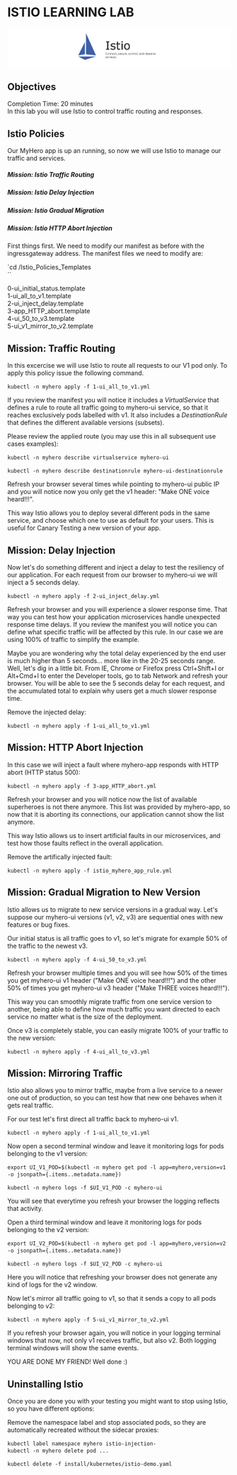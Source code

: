 # ISTIO LEARNING LAB

![alt text][logo]

[logo]: Istio_DNE_Images/istio_banner.png "Logo Title Text 2"


## Objectives
Completion Time: 20 minutes<br>
In this lab you will use Istio to control traffic routing and responses.

## Istio Policies
Our MyHero app is up an running, so now we will use Istio to manage our traffic and services.

##### Mission: Istio Traffic Routing<br>
##### Mission: Istio Delay Injection<br>
##### Mission: Istio Gradual Migration<br>
##### Mission: Istio HTTP Abort Injection<br>

First things first. We need to modify our manifest as before with the ingressgateway address.
The manifest files we need to modify are:

`cd /Istio_Policies_Templates<br>``

0-ui_initial_status.template<br>
1-ui_all_to_v1.template<br>
2-ui_inject_delay.template<br>
3-app_HTTP_abort.template<br>
4-ui_50_to_v3.template<br>
5-ui_v1_mirror_to_v2.template<br>


## Mission: Traffic Routing
In this excercise we will use Istio to route all requests to our V1 pod only. To apply this policy issue the following command.

```
kubectl -n myhero apply -f 1-ui_all_to_v1.yml
```

If you review the manifest you will notice it includes a _VirtualService_ that defines a rule to route all traffic going to myhero-ui service, so that it reaches exclusively pods labelled with v1. It also includes a _DestinationRule_ that defines the different available versions (subsets).

Please review the applied route (you may use this in all subsequent use cases examples):

```
kubectl -n myhero describe virtualservice myhero-ui
```

```
kubectl -n myhero describe destinationrule myhero-ui-destinationrule
```


Refresh your browser several times while pointing to myhero-ui public IP and you will notice now you only get the v1 header: "Make ONE voice heard!!!".

This way Istio allows you to deploy several different pods in the same service, and choose which one to use as default for your users.
This is useful for Canary Testing a new version of your app.


## Mission: Delay Injection

Now let's do something different and inject a delay to test the resiliency of our application. For each request from our browser to myhero-ui we will inject a 5 seconds delay.

```
kubectl -n myhero apply -f 2-ui_inject_delay.yml
```

Refresh your browser and you will experience a slower response time. That way you can test how your application microservices handle unexpected response time delays. If you review the manifest you will notice you can define what specific traffic will be affected by this rule. In our case we are using 100% of traffic to simplify the example.

Maybe you are wondering why the total delay experienced by the end user is much higher than 5 seconds... more like in the 20-25 seconds range. Well, let's dig in a little bit. From IE, Chrome or Firefox press Ctrl+Shift+I or Alt+Cmd+I to enter the Developer tools, go to tab Network and refresh your browser. You will be able to see the 5 seconds delay for each request, and the accumulated total to explain why users get a much slower response time.

Remove the injected delay:
```
kubectl -n myhero apply -f 1-ui_all_to_v1.yml
```

## Mission: HTTP Abort Injection

In this case we will inject a fault where myhero-app responds with HTTP abort (HTTP status 500):

```
kubectl -n myhero apply -f 3-app_HTTP_abort.yml
```

Refresh your browser and you will notice now the list of available superheroes is not there anymore. This list was provided by myhero-app, so now that it is aborting its connections, our application cannot show the list anymore.

This way Istio allows us to insert artificial faults in our microservices, and test how those faults reflect in the overall application.

Remove the artifically injected fault:
```
kubectl -n myhero apply -f istio_myhero_app_rule.yml
```

## Mission: Gradual Migration to New Version

Istio allows us to migrate to new service versions in a gradual way. Let's suppose our myhero-ui versions (v1, v2, v3) are sequential ones with new features or bug fixes.

Our initial status is all traffic goes to v1, so let's migrate for example 50% of the traffic to the newest v3.
```
kubectl -n myhero apply -f 4-ui_50_to_v3.yml
```

Refresh your browser multiple times and you will see how 50% of the times you get myhero-ui v1 header ("Make ONE voice heard!!!") and the other 50% of times you get myhero-ui v3 header ("Make THREE voices heard!!!").

This way you can smoothly migrate traffic from one service version to another, being able to define how much traffic you want directed to each service no matter what is the size of the deployment.

Once v3 is completely stable, you can easily migrate 100% of your traffic to the new version:
```
kubectl -n myhero apply -f 4-ui_all_to_v3.yml
```

## Mission: Mirroring Traffic

Istio also allows you to mirror traffic, maybe from a live service to a newer one out of production, so you can test how that new one behaves when it gets real traffic.

For our test let's first direct all traffic back to myhero-ui v1.

```
kubectl -n myhero apply -f 1-ui_all_to_v1.yml
```

Now open a second terminal window and leave it monitoring logs for pods belonging to the v1 version:
```
export UI_V1_POD=$(kubectl -n myhero get pod -l app=myhero,version=v1 -o jsonpath={.items..metadata.name})
```
```
kubectl -n myhero logs -f $UI_V1_POD -c myhero-ui
```

You will see that everytime you refresh your browser the logging reflects that activity.

Open a third terminal window and leave it monitoring logs for pods belonging to the v2 version:

```
export UI_V2_POD=$(kubectl -n myhero get pod -l app=myhero,version=v2 -o jsonpath={.items..metadata.name})
```
```
kubectl -n myhero logs -f $UI_V2_POD -c myhero-ui
```

Here you will notice that refreshing your browser does not generate any kind of logs for the v2 window.

Now let's mirror all traffic going to v1, so that it sends a copy to all pods belonging to v2:

```
kubectl -n myhero apply -f 5-ui_v1_mirror_to_v2.yml
```

If you refresh your browser again, you will notice in your logging terminal windows that now, not only v1 receives traffic, but also v2. Both logging terminal windows will show the same events.

YOU ARE DONE MY FRIEND! Well done :)

## Uninstalling Istio

Once you are done you with your testing you might want to stop using Istio, so you have different options:

Remove the namespace label and stop associated pods, so they are automatically recreated without the sidecar proxies:
```
kubectl label namespace myhero istio-injection-
kubectl -n myhero delete pod ...
```

```
kubectl delete -f install/kubernetes/istio-demo.yaml
```
